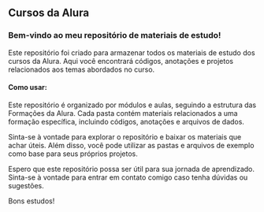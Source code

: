 ## Cursos da Alura

### Bem-vindo ao meu repositório de materiais de estudo!

Este repositório foi criado para armazenar todos os materiais de estudo dos cursos da Alura. Aqui você encontrará códigos, anotações e projetos relacionados aos temas abordados no curso.

#### Como usar:

Este repositório é organizado por módulos e aulas, seguindo a estrutura das Formações da Alura. Cada pasta contém materiais relacionados a uma formação específica, incluindo códigos, anotações e arquivos de dados.

Sinta-se à vontade para explorar o repositório e baixar os materiais que achar úteis. Além disso, você pode utilizar as pastas e arquivos de exemplo como base para seus próprios projetos.

Espero que este repositório possa ser útil para sua jornada de aprendizado. 
Sinta-se à vontade para entrar em contato comigo caso tenha dúvidas ou sugestões.

Bons estudos!
